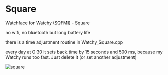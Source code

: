 # Square
Watchface for Watchy (SQFMI) - Square

no wifi, no bluetooth but long battery life 

there is a time adjustment routine in Watchy_Square.cpp

every day at 0:30 it sets back time by 15 seconds and 500 ms, because my Watchy runs too fast. Just delete it (or set another adjustment)


![square](https://github.com/MartMarq/Square/assets/139223739/8dac685b-9ce0-4e76-a407-e78d88dfff9b)
